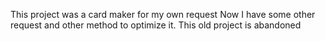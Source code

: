 This project was a card maker for my own request
Now I have some other request and other method to optimize it.
This old project is abandoned
